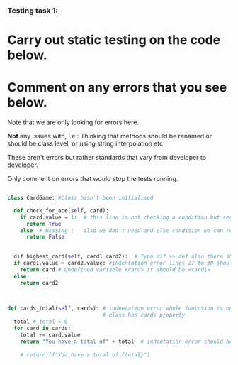 ### Testing task 1:

# Carry out static testing on the code below.
# Comment on any errors that you see below.

Note that we are only looking for errors here.

**Not** any issues with, i.e.: 
Thinking that methods should be renamed or should be class level, or using string interpolation etc. 

These aren't errors but rather standards that vary from developer to developer. 

Only comment on errors that would stop the tests running.

```python

class CardGame: #Class hasn't been initialised

  def check_for_ace(self, card):
    if card.value = 1:  # this line is not checking a condition but reassigns the value >> if card.value == 1:
      return True
    else  # missing :   also we don't need and else condition we can return false as default
      return False
   

  dif highest_card(self, card1 card2):  # Typo dif >> def also there should be a comma after card1
  if card1.value > card2.value: #indentation error lines 27 to 30 should be indented 1 tab
    return card # Undefined variable <card> it should be <card1>
  else:
    return card2
  


def cards_total(self, cards): # indentation error whole funtction is out of class scope, no need to use cards as a parameter
                              # class has cards property
  total # total = 0
  for card in cards:
    total += card.value
    return "You have a total of" + total  # indentation error should be indented back 1 tab
    
    # return (f"You have a total of {total}")
  
```
